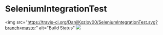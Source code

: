 # SeleniumIntegrationTest
<img src="https://travis-ci.org/DanilKozlov00/SeleniumIntegrationTest.svg?branch=master" alt="Build Status" 
<a href="https://codecov.io/gh/DanilKozlov00/SeleniumIntegrationTest">
  <img src="https://codecov.io/gh/DanilKozlov00/SeleniumIntegrationTest/branch/master/graph/badge.svg" />
</a>
